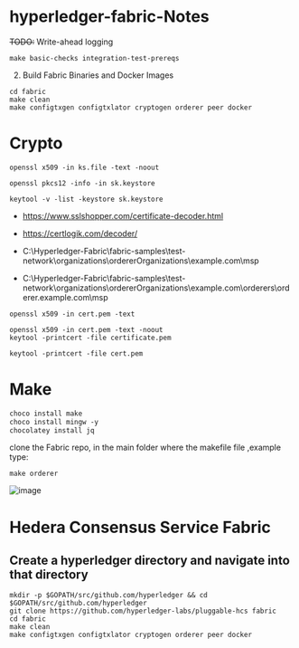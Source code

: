# hyperledger-fabric-Notes


<strike>TODO:</strike> Write-ahead logging


```
make basic-checks integration-test-prereqs
```

2. Build Fabric Binaries and Docker Images
```
cd fabric
make clean
make configtxgen configtxlator cryptogen orderer peer docker
```

# Crypto
```
openssl x509 -in ks.file -text -noout
```
```
openssl pkcs12 -info -in sk.keystore
```
```
keytool -v -list -keystore sk.keystore
```
* https://www.sslshopper.com/certificate-decoder.html
* https://certlogik.com/decoder/

* C:\Hyperledger-Fabric\fabric-samples\test-network\organizations\ordererOrganizations\example.com\msp
* C:\Hyperledger-Fabric\fabric-samples\test-network\organizations\ordererOrganizations\example.com\orderers\orderer.example.com\msp
```
openssl x509 -in cert.pem -text
```
```
openssl x509 -in cert.pem -text -noout
keytool -printcert -file certificate.pem
```
```
keytool -printcert -file cert.pem
```
# Make

```ps
choco install make
choco install mingw -y
chocolatey install jq
```
clone the Fabric repo, in the main folder where the makefile file ,example type: 
```
make orderer
````
![image](https://user-images.githubusercontent.com/9446035/155177627-33b2acf5-575a-4227-91e1-0360b6bf0af2.png)

# Hedera Consensus Service Fabric
## Create a hyperledger directory and navigate into that directory

```shell
mkdir -p $GOPATH/src/github.com/hyperledger && cd $GOPATH/src/github.com/hyperledger
git clone https://github.com/hyperledger-labs/pluggable-hcs fabric
cd fabric
make clean
make configtxgen configtxlator cryptogen orderer peer docker
```
